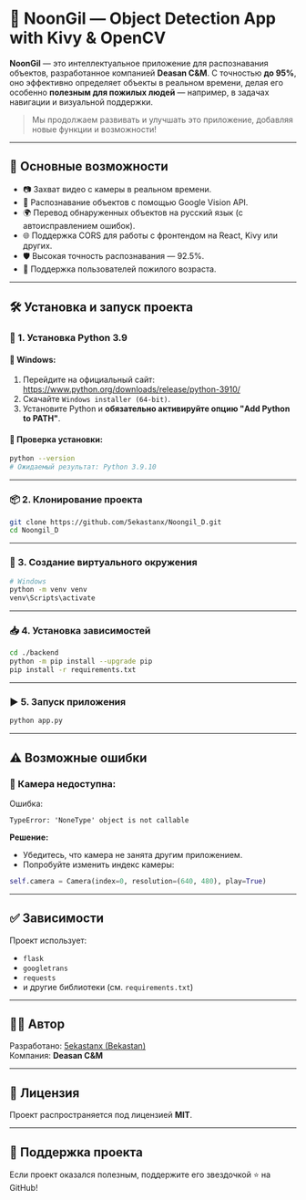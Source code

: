 # 🧠 NoonGil — Object Detection App with Kivy & OpenCV

**NoonGil** — это интеллектуальное приложение для распознавания объектов, разработанное компанией **Deasan C&M**. С точностью **до 95%**, оно эффективно определяет объекты в реальном времени, делая его особенно **полезным для пожилых людей** — например, в задачах навигации и визуальной поддержки.

> Мы продолжаем развивать и улучшать это приложение, добавляя новые функции и возможности!

---

## 🚀 Основные возможности

- 📷 Захват видео с камеры в реальном времени.
- 🧠  Распознавание объектов с помощью Google Vision API.
- 🌍 Перевод обнаруженных объектов на русский язык (с автоисправлением ошибок).
- 🌐 Поддержка CORS для работы с фронтендом на React, Kivy или других.
- 🛡️ Высокая точность распознавания — 92.5%.
- 👵 Поддержка пользователей пожилого возраста.

---

## 🛠️ Установка и запуск проекта

### 📌 1. Установка Python 3.9

#### 🔹 Windows:
1. Перейдите на официальный сайт: https://www.python.org/downloads/release/python-3910/
2. Скачайте `Windows installer (64-bit)`.
3. Установите Python и **обязательно активируйте опцию "Add Python to PATH"**.

#### 🔹 Проверка установки:
```bash
python --version
# Ожидаемый результат: Python 3.9.10
```

---

### 📦 2. Клонирование проекта

```bash
git clone https://github.com/5ekastanx/Noongil_D.git
cd Noongil_D
```
---

### 🧪 3. Создание виртуального окружения

```bash
# Windows
python -m venv venv
venv\Scripts\activate
```

---

### 📥 4. Установка зависимостей

```bash
cd ./backend
python -m pip install --upgrade pip
pip install -r requirements.txt
```

---

### ▶️ 5. Запуск приложения

```bash
python app.py
```

---

## ⚠️ Возможные ошибки

### 🔧 Камера недоступна:
Ошибка:
```
TypeError: 'NoneType' object is not callable
```
**Решение:**
- Убедитесь, что камера не занята другим приложением.
- Попробуйте изменить индекс камеры:
```python
self.camera = Camera(index=0, resolution=(640, 480), play=True)
```

---

## ✅ Зависимости

Проект использует:
- `flask`
- `googletrans`
- `requests`
- и другие библиотеки (см. `requirements.txt`)

---

## 👨‍💻 Автор

Разработано: [5ekastanx (Bekastan)](https://github.com/5ekastanx)  
Компания: **Deasan C&M**

---

## 📃 Лицензия

Проект распространяется под лицензией **MIT**.

---

## 🌟 Поддержка проекта

Если проект оказался полезным, поддержите его звездочкой ⭐ на GitHub!